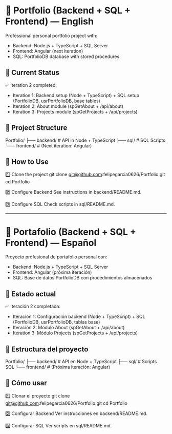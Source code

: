 # 📌 Portfolio (Backend + SQL + Frontend) — English

Professional personal portfolio project with:
- Backend: Node.js + TypeScript + SQL Server
- Frontend: Angular (next iteration)
- SQL: PortfolioDB database with stored procedures

## 🚀 Current Status
✅ Iteration 2 completed:
- Iteration 1: Backend setup (Node + TypeScript) + SQL setup (PortfolioDB, usrPortfolioDB, base tables)
- Iteration 2: About module (spGetAbout + /api/about)
- Iteration 3: Projects module (spGetProjects + /api/projects)

## 📂 Project Structure
Portfolio/
├── backend/    # API in Node + TypeScript
├── sql/        # SQL Scripts
└── frontend/   # (Next iteration: Angular)

## 📌 How to Use
1️⃣ Clone the project
git clone git@github.com:felipegarcia0626/Portfolio.git
cd Portfolio

2️⃣ Configure Backend
See instructions in backend/README.md.

3️⃣ Configure SQL
Check scripts in sql/README.md.

---

# 📌 Portafolio (Backend + SQL + Frontend) — Español

Proyecto profesional de portafolio personal con:
- Backend: Node.js + TypeScript + SQL Server
- Frontend: Angular (próxima iteración)
- SQL: Base de datos PortfolioDB con procedimientos almacenados

## 🚀 Estado actual
✅ Iteración 2 completada:
- Iteración 1: Configuración backend (Node + TypeScript) + SQL (PortfolioDB, usrPortfolioDB, tablas base)
- Iteración 2: Módulo About (spGetAbout + /api/about)
- Iteration 3: Módulo Projects (spGetProjects + /api/projects)

## 📂 Estructura del proyecto
Portfolio/
├── backend/    # API en Node + TypeScript
├── sql/        # Scripts SQL
└── frontend/   # (Próxima iteración: Angular)

## 📌 Cómo usar
1️⃣ Clonar el proyecto
git clone git@github.com:felipegarcia0626/Portfolio.git
cd Portfolio

2️⃣ Configurar Backend
Ver instrucciones en backend/README.md.

3️⃣ Configurar SQL
Ver scripts en sql/README.md.
